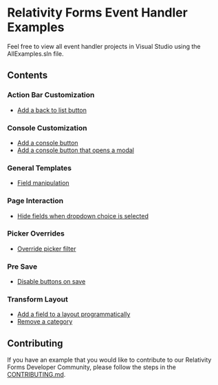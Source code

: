 # Relativity Forms Event Handler Examples
Feel free to view all event handler projects in Visual Studio using the AllExamples.sln file.

## Contents
### Action Bar Customization
* [Add a back to list button](./ActionBar_Add_Back_to_List_Button/)

### Console Customization
* [Add a console button](./Console_AddButton/README.md)
* [Add a console button that opens a modal](./Console_OpenModalButton/)

### General Templates
* [Field manipulation](./Multi_FieldManipulation/)

### Page Interaction
* [Hide fields when dropdown choice is selected](./PageInteraction_Hide_Fields/)

### Picker Overrides
* [Override picker filter](./Picker_Override_Filters/)

### Pre Save
* [Disable buttons on save](./PreSave_Disable_Buttons/)

### Transform Layout
* [Add a field to a layout programmatically](./TransformLayout_AddField/)
* [Remove a category](./Multi_FieldManipulation/)

## Contributing
If you have an example that you would like to contribute to our Relativity Forms Developer Community, please follow the steps in the [CONTRIBUTING.md](./CONTRIBUTING.md).